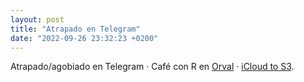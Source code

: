 ```yaml
---
layout: post
title: "Atrapado en Telegram"
date: "2022-09-26 23:32:23 +0200"
---
```


Atrapado/agobiado en Telegram · Café con R en [Orval](https://www.instagram.com/orval.barcelona) · [iCloud to S3](https://github.com/javierarce/icloud-to-s3).

